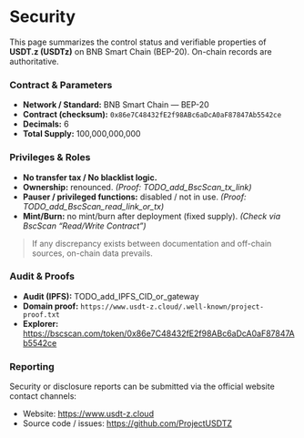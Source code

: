 # Security



This page summarizes the control status and verifiable properties of **USDT.z (USDTz)** on BNB Smart Chain (BEP-20). On-chain records are authoritative.

### Contract & Parameters

* **Network / Standard:** BNB Smart Chain — BEP-20
* **Contract (checksum):** `0x86e7C48432fE2f98ABc6aDcA0aF87847Ab5542ce`
* **Decimals:** 6
* **Total Supply:** 100,000,000,000

### Privileges & Roles

* **No transfer tax / No blacklist logic.**
* **Ownership:** renounced. _(Proof: TODO\_add\_BscScan\_tx\_link)_
* **Pauser / privileged functions:** disabled / not in use. _(Proof: TODO\_add\_BscScan\_read\_link\_or\_tx)_
* **Mint/Burn:** no mint/burn after deployment (fixed supply). _(Check via BscScan “Read/Write Contract”)_

> If any discrepancy exists between documentation and off-chain sources, on-chain data prevails.

### Audit & Proofs

* **Audit (IPFS):** TODO\_add\_IPFS\_CID\_or\_gateway
* **Domain proof:** `https://www.usdt-z.cloud/.well-known/project-proof.txt`
* **Explorer:** https://bscscan.com/token/0x86e7C48432fE2f98ABc6aDcA0aF87847Ab5542ce

### Reporting

Security or disclosure reports can be submitted via the official website contact channels:

* Website: https://www.usdt-z.cloud
* Source code / issues: https://github.com/ProjectUSDTZ
